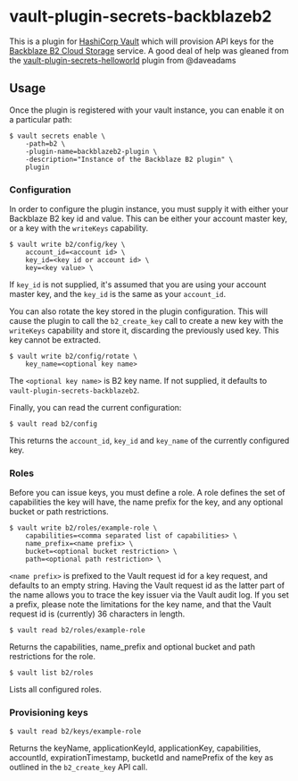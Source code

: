 # vault-plugin-secrets-backblazeb2

This is a plugin for [HashiCorp Vault][vault] which will provision
API keys for the [Backblaze B2 Cloud Storage][b2] service. A good
deal of help was gleaned from the [vault-plugin-secrets-helloworld][helloworld]
plugin from @daveadams

## Usage

Once the plugin is registered with your vault instance, you can enable it
on a particular path:

    $ vault secrets enable \
		-path=b2 \
		-plugin-name=backblazeb2-plugin \
		-description="Instance of the Backblaze B2 plugin" \
		plugin

### Configuration

In order to configure the plugin instance, you must supply it with either your
Backblaze B2 key id and value. This can be either your account master key, or
a key with the `writeKeys` capability.

    $ vault write b2/config/key \
		account_id=<account id> \
		key_id=<key id or account id> \
		key=<key value> \

If `key_id` is not supplied, it's assumed that you are using your account 
master key, and the `key_id` is the same as your `account_id`.

You can also rotate the key stored in the plugin configuration. This will 
cause the plugin to call the `b2_create_key` call to create a new key
with the `writeKeys` capability and store it, discarding the previously
used key. This key cannot be extracted.

    $ vault write b2/config/rotate \
		key_name=<optional key name>

The `<optional key name>` is B2 key name. If not supplied, it defaults
to `vault-plugin-secrets-backblazeb2`.

Finally, you can read the current configuration:

    $ vault read b2/config

This returns the `account_id`, `key_id` and `key_name` of the currently
configured key.


### Roles

Before you can issue keys, you must define a role. A role defines the 
set of capabilities the key will have, the name prefix for the key,
and any optional bucket or path restrictions.

    $ vault write b2/roles/example-role \
		capabilities=<comma separated list of capabilities> \
		name_prefix=<name prefix> \
		bucket=<optional bucket restriction> \
		path=<optional path restriction> \

`<name prefix>` is prefixed to the Vault request id for a key request,
and defaults to an empty string. Having the Vault request id as the 
latter part of the name allows you to trace the key issuer via the Vault
audit log. If you set a prefix, please note the limitations for
the key name, and that the Vault request id is (currently) 36 characters
in length.

    $ vault read b2/roles/example-role

Returns the capabilities, name_prefix and optional bucket and path restrictions
for the role.

    $ vault list b2/roles

Lists all configured roles.

### Provisioning keys

    $ vault read b2/keys/example-role

Returns the keyName, applicationKeyId, applicationKey, capabilities, accountId,
expirationTimestamp, bucketId and namePrefix of the key as outlined in the
`b2_create_key` API call.


[vault]: https://www.vaultproject.io
[b2]: https://www.backblaze.com/b2/
[helloworld]: https://github.com/daveadams/vault-plugin-secrets-helloworld
